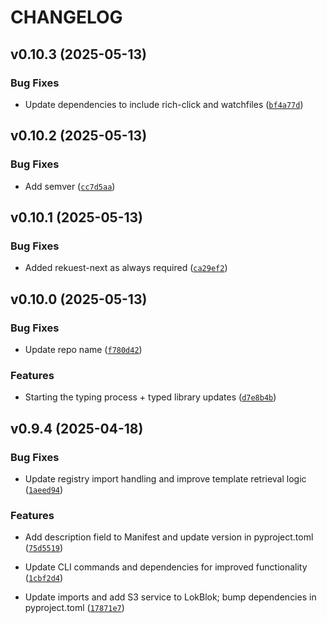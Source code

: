# CHANGELOG


## v0.10.3 (2025-05-13)

### Bug Fixes

- Update dependencies to include rich-click and watchfiles
  ([`bf4a77d`](https://github.com/arkitektio/arkitekt-next/commit/bf4a77d99664ac59d4267ca89d927c7423ea5aec))


## v0.10.2 (2025-05-13)

### Bug Fixes

- Add semver
  ([`cc7d5aa`](https://github.com/arkitektio/arkitekt-next/commit/cc7d5aa8692c42a0e77ccc3f44c370941aa05df6))


## v0.10.1 (2025-05-13)

### Bug Fixes

- Added rekuest-next as always required
  ([`ca29ef2`](https://github.com/arkitektio/arkitekt-next/commit/ca29ef277f9360c79607fe0a87c36f94ebfd3bdf))


## v0.10.0 (2025-05-13)

### Bug Fixes

- Update repo name
  ([`f780d42`](https://github.com/arkitektio/arkitekt-next/commit/f780d424398aae8285d499f5c95fa318e2710cce))

### Features

- Starting the typing process + typed library updates
  ([`d7e8b4b`](https://github.com/arkitektio/arkitekt-next/commit/d7e8b4bd5d1478616afd72963ac5fe38d5569404))


## v0.9.4 (2025-04-18)

### Bug Fixes

- Update registry import handling and improve template retrieval logic
  ([`1aeed94`](https://github.com/arkitektio/arkitekt-next/commit/1aeed9415fbaa68e69463729fce62a514cbcee9d))

### Features

- Add description field to Manifest and update version in pyproject.toml
  ([`75d5519`](https://github.com/arkitektio/arkitekt-next/commit/75d55196b346428393216fa40f752d2fe42c988f))

- Update CLI commands and dependencies for improved functionality
  ([`1cbf2d4`](https://github.com/arkitektio/arkitekt-next/commit/1cbf2d44032739ca10ad0232de186b132cd1ba92))

- Update imports and add S3 service to LokBlok; bump dependencies in pyproject.toml
  ([`17871e7`](https://github.com/arkitektio/arkitekt-next/commit/17871e731f98457c7e9825a996dce955b4875300))
